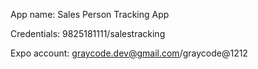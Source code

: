 App name: Sales Person Tracking App


Credentials: 9825181111/salestracking


Expo account: graycode.dev@gmail.com/graycode@1212